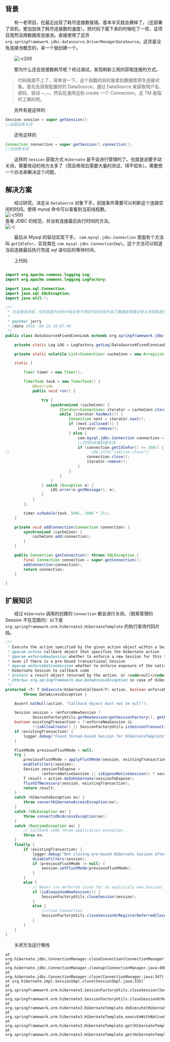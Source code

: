 ## 背景

　　有一老项目，在最近出现了耗尽连接数报错。基本半天就会爆掉了。（还部署了双机，更加加快了耗尽连接数的速度）。把代码下载下来的时候吃了一惊，这项目竟然没用数据库连接池。直接使用了这货 `org.springframework.jdbc.datasource.DriverManagerDataSource`。这货是没有连接池概念的，来一个就创建一个。

　　![-c200](http://img.lsof.fun/2018-09-24-15377557097437.jpg)

　　那为什么还会连接数耗尽呢？经过调试，发现刷新三观的获取连接的方式。

> 代码我就不上了，简单说一下。这个函数的目的是拿到数据库原生连接对象。首先先获取配置好的 DataSource，通过 DataSource 来获取用户名、密码、驱动 ~_~，然后在通用这些 create 一个 Connection。这 TM 是临时工做的吧。
>

　　另外有是这样的

```java
Session session = super.getSession();
//后面没有关闭
```

　　还有这样的

```java
Connection connection = super.getSession().connection();
//也没有关闭
```

　　这样的 `Session` 获取方式 `Hibernate` 是不会进行管理的了。也就是说要手动关闭。需要改动的地方太多了（而且修改后需要大量的测试，得不偿失）。需要想一个办法来解决这个问题。

## 解决方案

　　经过研究，决定从 `DataSource` 对象下手。前提条件需要可以判断这个连接空闲的时间。使用 mysql 命令可以查看到当前线程数。  
![-c500](http://img.lsof.fun/2018-09-24-15377673023807.jpg)  
查看 JDBC 的规范，并没有连接最后执行时间的方法。  
![-c](http://img.lsof.fun/2018-09-24-95_047bc205625b0b30-1ec21c4782d02bf2-dcadbe84ab9fad4514af544849194203.jpg)

　　最后从 Mysql 的驱动实现下手。 `com.mysql.jdbc.Connection` 里面有个方法叫 `getIdleFor`，实现类在 `com.mysql.jdbc.ConnectionImpl`。这个方法可以知道当前连接最后执行完成 sql 语句后的等待时间。

　　上代码

```java

import org.apache.commons.logging.Log;
import org.apache.commons.logging.LogFactory;

import java.sql.Connection;
import java.sql.SQLException;
import java.util.*;

/**
 * 无连接池功能，仅仅是因为代码中有巨多不规范代码导致开启了数据库链接没有关闭导致连接数耗尽 bug 修复.
 *
 * @author jerry
 * @date 2018 -09-24 18:07:48
 */
public class DataSource4FixedConnLeak extends org.springframework.jdbc.datasource.DriverManagerDataSource {

    private static Log LOG = LogFactory.getLog(DataSource4FixedConnLeak.class);

    private static volatile List<Connection> cacheConn = new ArrayList<Connection>();

    static {

        Timer timer = new Timer();

        TimerTask task = new TimerTask() {
            @Override
            public void run() {

                try {
                    synchronized (cacheConn) {
                        Iterator<Connection> iterator = cacheConn.iterator();
                        while (iterator.hasNext()) {
                            Connection next = iterator.next();
                            if (next.isClosed()) {
                                iterator.remove();
                            } else {
                                com.mysql.jdbc.Connection connection = (com.mysql.jdbc.Connection) next;
                                //空闲100毫秒就关闭
                                if (connection.getIdleFor() >= 500l) {
//                                    LOG.info("isAlive close");
                                    connection.close();
                                    iterator.remove();
                                }
                            }
                        }
                    }
                } catch (Exception e) {
                    LOG.error(e.getMessage(), e);
                }
            }
        };

        timer.schedule(task, 500L, 1000 * 2l);
    }

    private void addConnection(Connection connection) {
        synchronized (cacheConn) {
            cacheConn.add(connection);
        }
    }

    public Connection getConnection() throws SQLException {
        final Connection connection = super.getConnection();
        addConnection(connection);
        return connection;
    }

}
```

## 扩展知识

　　经过 `Hibernate` 调用的创建的 `Connection` 都会进行关闭。（脱离管理的 Session 不在范围内）以下是 `org.springframework.orm.hibernate3.HibernateTemplate` 的执行查询代码片段。

```java
/**
 * Execute the action specified by the given action object within a Session.
 * @param action callback object that specifies the Hibernate action
 * @param enforceNewSession whether to enforce a new Session for this template
 * even if there is a pre-bound transactional Session
 * @param enforceNativeSession whether to enforce exposure of the native
 * Hibernate Session to callback code
 * @return a result object returned by the action, or <code>null</code>
 * @throws org.springframework.dao.DataAccessException in case of Hibernate errors
 */
protected <T> T doExecute(HibernateCallback<T> action, boolean enforceNewSession, boolean enforceNativeSession)
		throws DataAccessException {

	Assert.notNull(action, "Callback object must not be null");

	Session session = (enforceNewSession ?
			SessionFactoryUtils.getNewSession(getSessionFactory(), getEntityInterceptor()) : getSession());
	boolean existingTransaction = (!enforceNewSession &&
			(!isAllowCreate() || SessionFactoryUtils.isSessionTransactional(session, getSessionFactory())));
	if (existingTransaction) {
		logger.debug("Found thread-bound Session for HibernateTemplate");
	}

	FlushMode previousFlushMode = null;
	try {
		previousFlushMode = applyFlushMode(session, existingTransaction);
		enableFilters(session);
		Session sessionToExpose =
				(enforceNativeSession || isExposeNativeSession() ? session : createSessionProxy(session));
		T result = action.doInHibernate(sessionToExpose);
		flushIfNecessary(session, existingTransaction);
		return result;
	}
	catch (HibernateException ex) {
		throw convertHibernateAccessException(ex);
	}
	catch (SQLException ex) {
		throw convertJdbcAccessException(ex);
	}
	catch (RuntimeException ex) {
		// Callback code threw application exception...
		throw ex;
	}
	finally {
		if (existingTransaction) {
			logger.debug("Not closing pre-bound Hibernate Session after HibernateTemplate");
			disableFilters(session);
			if (previousFlushMode != null) {
				session.setFlushMode(previousFlushMode);
			}
		}
		else {
			// Never use deferred close for an explicitly new Session.
			if (isAlwaysUseNewSession()) {
				SessionFactoryUtils.closeSession(session);
			}
			else {
                //close Connection
				SessionFactoryUtils.closeSessionOrRegisterDeferredClose(session, getSessionFactory());
			}
		}
	}
}
```

　　关闭方法运行堆栈

```
at org.hibernate.jdbc.ConnectionManager.closeConnection(ConnectionManager.java:474)
at org.hibernate.jdbc.ConnectionManager.cleanup(ConnectionManager.java:408)
at org.hibernate.jdbc.ConnectionManager.close(ConnectionManager.java:347)
at org.hibernate.impl.SessionImpl.close(SessionImpl.java:335)
at org.springframework.orm.hibernate3.SessionFactoryUtils.closeSession(SessionFactoryUtils.java:802)
at org.springframework.orm.hibernate3.SessionFactoryUtils.closeSessionOrRegisterDeferredClose(SessionFactoryUtils.java:788)
at org.springframework.orm.hibernate3.HibernateTemplate.doExecute(HibernateTemplate.java:434)
at org.springframework.orm.hibernate3.HibernateTemplate.executeWithNativeSession(HibernateTemplate.java:374)
at org.springframework.orm.hibernate3.HibernateTemplate.get(HibernateTemplate.java:512)
at org.springframework.orm.hibernate3.HibernateTemplate.get(HibernateTemplate.java:506)
```
